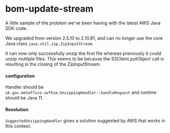 # bom-update-stream

A little sample of the problem we've been having with the latest AWS Java SDK code.

We upgraded from version 2.5.10 to 2.10.81, and can no longer use the core Java class `java.util.zip.ZipInputStream`.

It can now only successfully unzip the first file whereas previously it could unzip multiple files. 
This seems to be because the S3Client.putObject call is resulting in the closing of the ZipInputStream.

#### configuration
Handler should be
`uk.gov.metoffice.swfhim.UnzippingHandler::handleRequest`
and runtime should be Java 11.


#### Resolution
`SuggestedUnzippingHandler` gives a solution suggested by AWS that works in this context.